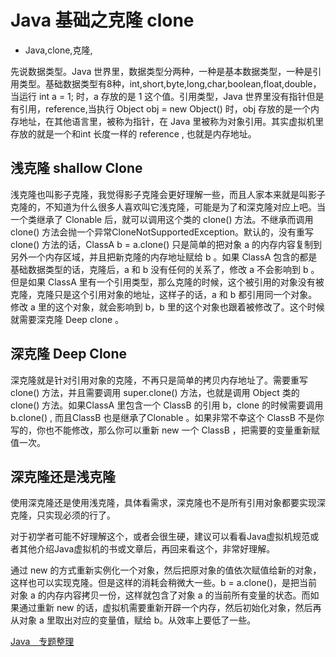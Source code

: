 # Java 基础之克隆 clone
- Java,clone,克隆,

先说数据类型。Java 世界里，数据类型分两种，一种是基本数据类型，一种是引用类型。基础数据类型有8种，int,short,byte,long,char,boolean,float,double，当运行 int a = 1; 时，a 存放的是 1 这个值。引用类型，Java 世界里没有指针但是有引用，reference,当执行 Object obj = new Object() 时，obj 存放的是一个内存地址，在其他语言里，被称为指针，在 Java 里被称为对象引用。其实虚拟机里存放的就是一个和int 长度一样的 reference , 也就是内存地址。


 ## 浅克隆 shallow Clone

浅克隆也叫影子克隆，我觉得影子克隆会更好理解一些，而且人家本来就是叫影子克隆的，不知道为什么很多人喜欢叫它浅克隆，可能是为了和深克隆对应上吧。当一个类继承了 Clonable 后，就可以调用这个类的 clone() 方法。不继承而调用clone() 方法会抛一个异常CloneNotSupportedException。默认的，没有重写clone() 方法的话，ClassA b = a.clone() 只是简单的把对象 a 的内存内容复制到另外一个内存区域，并且把新克隆的内存地址赋给 b 。如果 ClassA 包含的都是基础数据类型的话，克隆后，a 和 b 没有任何的关系了，修改 a 不会影响到 b 。但是如果 ClassA 里有一个引用类型，那么克隆的时候，这个被引用的对象没有被克隆，克隆只是这个引用对象的地址，这样子的话，a 和 b 都引用同一个对象。修改 a 里的这个对象，就会影响到 b，b 里的这个对象也跟着被修改了。这个时候就需要深克隆 Deep clone 。

## 深克隆 Deep Clone

深克隆就是针对引用对象的克隆，不再只是简单的拷贝内存地址了。需要重写clone() 方法，并且需要调用 super.clone() 方法，也就是调用 Object 类的 clone() 方法。如果ClassA 里包含一个 ClassB 的引用 b，clone 的时候需要调用b.clone() , 而且ClassB 也是继承了Clonable 。如果非常不幸这个 ClassB 不是你写的，你也不能修改，那么你可以重新 new 一个 ClassB ，把需要的变量重新赋值一次。

## 深克隆还是浅克隆

使用深克隆还是使用浅克隆，具体看需求，深克隆也不是所有引用对象都要实现深克隆，只实现必须的行了。

对于初学者可能不好理解这个，或者会很生硬，建议可以看看Java虚拟机规范或者其他介绍Java虚拟机的书或文章后，再回来看这个，非常好理解。

通过 new 的方式重新实例化一个对象，然后把原对象的值依次赋值给新的对象，这样也可以实现克隆。但是这样的消耗会稍微大一些。b = a.clone()，是把当前对象 a 的内存内容拷贝一份，这样就包含了对象 a 的当前所有变量的状态。而如果通过重新 new 的话，虚拟机需要重新开辟一个内存，然后初始化对象，然后再从对象 a 里取出对应的变量值，赋给 b。从效率上要低了一些。

[Java　专题整理][1]


  [1]: http://www.binkery.com/archives/478.html